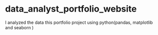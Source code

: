 # data_analyst_portfolio_website
I  analyzed the data  this  portfolio project  using python(pandas, matplotlib and seaborn )
